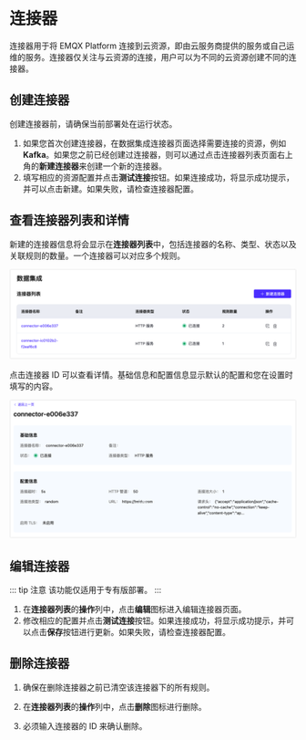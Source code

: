 # 连接器

连接器用于将 EMQX Platform 连接到云资源，即由云服务商提供的服务或自己运维的服务。连接器仅关注与云资源的连接，用户可以为不同的云资源创建不同的连接器。

## 创建连接器

创建连接器前，请确保当前部署处在运行状态。

1. 如果您首次创建连接器，在数据集成连接器页面选择需要连接的资源，例如 **Kafka**。如果您之前已经创建过连接器，则可以通过点击连接器列表页面右上角的**新建连接器**来创建一个新的连接器。
2. 填写相应的资源配置并点击**测试连接**按钮。如果连接成功，将显示成功提示，并可以点击新建。如果失败，请检查连接器配置。

## 查看连接器列表和详情

新建的连接器信息将会显示在**连接器列表**中，包括连接器的名称、类型、状态以及关联规则的数量。一个连接器可以对应多个规则。

![连接器](./_assets/connector_01.png)

点击连接器 ID 可以查看详情。基础信息和配置信息显示默认的配置和您在设置时填写的内容。

![连接器](./_assets/connector_02.png)

## 编辑连接器

::: tip 注意
该功能仅适用于专有版部署。
:::

1. 在**连接器列表**的**操作**列中，点击**编辑**图标进入编辑连接器页面。
2. 修改相应的配置并点击**测试连接**按钮。如果连接成功，将显示成功提示，并可以点击**保存**按钮进行更新。如果失败，请检查连接器配置。

## 删除连接器

1. 确保在删除连接器之前已清空该连接器下的所有规则。

2. 在**连接器列表**的**操作**列中，点击**删除**图标进行删除。

3. 必须输入连接器的 ID 来确认删除。
